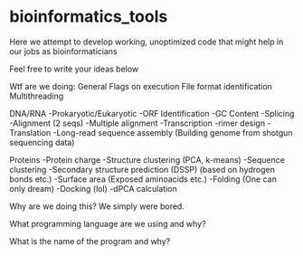 # bioinformatics_tools
Here we attempt to develop working, unoptimized code that might help in our jobs as bioinformaticians

Feel free to write your ideas below

Wtf are we doing:
General
Flags on execution
File format identification
Multithreading
 
DNA/RNA
-Prokaryotic/Eukaryotic
-ORF Identification
-GC Content
-Splicing
-Alignment (2 seqs)
-Multiple alignment
-Transcription
-rimer design
-Translation
-Long-read sequence assembly (Building genome from shotgun sequencing data)
 
Proteins
-Protein charge
-Structure clustering (PCA, k-means)
-Sequence clustering
-Secondary structure prediction (DSSP) (based on hydrogen bonds etc.)
-Surface area (Exposed aminoacids etc.)
-Folding (One can only dream)
-Docking (lol)
-dPCA calculation
            	
            	
 
Why are we doing this?
We simply were bored.
 
 
What programming language are we using and why?


What is the name of the program and why?


